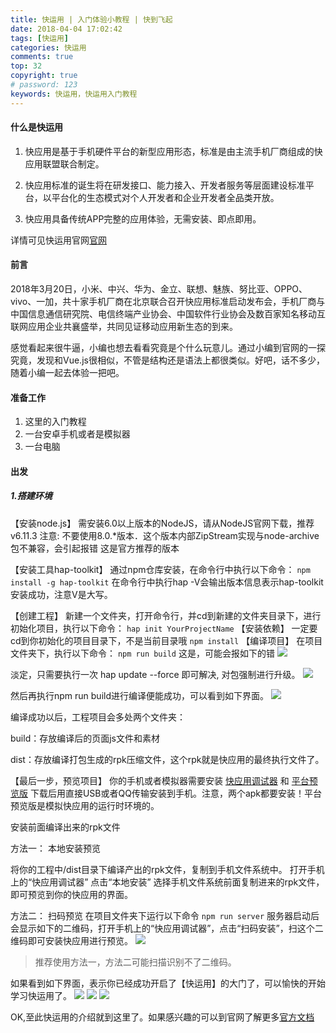 ```yaml
---
title: 快运用 | 入门体验小教程 | 快到飞起
date: 2018-04-04 17:02:42
tags: [快运用]
categories: 快运用
comments: true
top: 32
copyright: true
# password: 123
keywords: 快运用，快运用入门教程
---
```


#### 什么是快运用

1. 快应用是基于手机硬件平台的新型应用形态，标准是由主流手机厂商组成的快应用联盟联合制定。

2. 快应用标准的诞生将在研发接口、能力接入、开发者服务等层面建设标准平台，以平台化的生态模式对个人开发者和企业开发者全品类开放。

3. 快应用具备传统APP完整的应用体验，无需安装、即点即用。

详情可见快运用官网[官网](https://www.quickapp.cn/)

#### 前言

2018年3月20日，小米、中兴、华为、金立、联想、魅族、努比亚、OPPO、vivo、一加，共十家手机厂商在北京联合召开快应用标准启动发布会，手机厂商与中国信息通信研究院、电信终端产业协会、中国软件行业协会及数百家知名移动互联网应用企业共襄盛举，共同见证移动应用新生态的到来。

感觉看起来很牛逼，小编也想去看看究竟是个什么玩意儿。通过小编到官网的一探究竟，发现和Vue.js很相似，不管是结构还是语法上都很类似。好吧，话不多少，随着小编一起去体验一把吧。

#### 准备工作
1. 这里的入门教程
2. 一台安卓手机或者是模拟器
3. 一台电脑

#### 出发

##### 1.搭建环境
【安装node.js】
需安装6.0以上版本的NodeJS，请从NodeJS官网下载，推荐v6.11.3
注意: 不要使用8.0.*版本．这个版本内部ZipStream实现与node-archive包不兼容，会引起报错
这是官方推荐的版本

【安装工具hap-toolkit】
通过npm仓库安装，在命令行中执行以下命令：
`npm install -g hap-toolkit`
在命令行中执行hap -V会输出版本信息表示hap-toolkit安装成功，注意V是大写。

【创建工程】
新建一个文件夹，打开命令行，并cd到新建的文件夹目录下，进行初始化项目，执行以下命令：
`
 hap init YourProjectName
`
【安装依赖】
一定要cd到你初始化的项目目录下，不是当前目录哦
`
npm install
`
【编译项目】
在项目文件夹下，执行以下命令：
`
npm run build
`
这是，可能会报如下的错
![](/images/buildErr.png)

淡定，只需要执行一次 hap update --force 即可解决, 对包强制进行升级。
![](/images/ferk.png)

然后再执行npm run build进行编译便能成功，可以看到如下界面。
![](/images/build.png)

编译成功以后，工程项目会多处两个文件夹：

build：存放编译后的页面js文件和素材

dist：存放编译打包生成的rpk压缩文件，这个rpk就是快应用的最终执行文件了。

【最后一步，预览项目】
你的手机或者模拟器需要安装 [快应用调试器](https://statres.quickapp.cn/quickapp/quickapp/201803/file/quickapp_debugger.apk) 和 [平台预览版](https://statres.quickapp.cn/quickapp/quickapp/201803/file/quickapp_platform_preview_release.apk) 下载后用直接USB或者QQ传输安装到手机。注意，两个apk都要安装！平台预览版是模拟快应用的运行时环境的。

安装前面编译出来的rpk文件

方法一： 本地安装预览

将你的工程中/dist目录下编译产出的rpk文件，复制到手机文件系统中。
打开手机上的“快应用调试器” 点击“本地安装” 选择手机文件系统前面复制进来的rpk文件，即可预览到你的快应用的界面。

方法二： 扫码预览
在项目文件夹下运行以下命令
`
npm run server
`
服务器启动后会显示如下的二维码，打开手机上的“快应用调试器”，点击“扫码安装”，扫这个二维码即可安装快应用进行预览。
![](/images/ewm.png)
>推荐使用方法一，方法二可能扫描识别不了二维码。

如果看到如下界面，表示你已经成功开启了【快运用】的大门了，可以愉快的开始学习快运用了。
![](/images/quick2.png)
![](/images/quick3.png)
![](/images/quick1.png)

OK,至此快运用的介绍就到这里了。如果感兴趣的可以到官网了解更多[官方文档](https://doc.quickapp.cn/)

<script>
var _hmt = _hmt || [];
(function() {
  var hm = document.createElement("script");
  hm.src = "https://hm.baidu.com/hm.js?cb26b3220fad854a3119dd8d11ddc6eb";
  var s = document.getElementsByTagName("script")[0]; 
  s.parentNode.insertBefore(hm, s);
})();
</script>